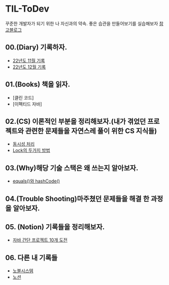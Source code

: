 # TIL-ToDev
꾸준한 개발자가 되기 위한 나 자신과의 약속.
좋은 습관을 만들어보기를 실습해보자
[참고블로그](https://f-lab.kr/blog/sustainable-developer-growth-skills)

## 00.(Diary) 기록하자.
- [22년도 11월 기록](00.Diary/2022-11)
- [22년도 12월 기록](00.Diary/2022-12)
## 01.(Books) 책을 읽자.
- [클린 코드]
- [이펙티드 자바]

## 02.(CS) 이론적인 부분을 정리해보자.(내가 겪었던 프로젝트와 관련한 문제들을 자연스레 풀이 위한 CS 지식들)
- [동시성 처리](02.CS/03.%20Concurrency%20&%20Lock/Concurrency.md)
- [Lock의 두가지 방법](02.CS/03.%20Concurrency%20&%20Lock/Lock.md)

## 03.(Why)해당 기술 스택은 왜 쓰는지 알아보자.
- [equals()와 hashCode()](03.Why/000.equals&hashcode/Equals&HashCode.md)

## 04.(Trouble Shooting)마주쳤던 문제들을 해결 한 과정을 알아보자.


## 05. (Notion) 기록들을 정리해보자.
- [자바 간단 프로젝트 10개 도전](05.%20Notion/01.%20FastCampers/Java10Project.md)

## 06. 다른 내 기록들
- [노블시스템](06.NobleSystems/)
- [노션](https://developer-yoon.notion.site/OFbiz-6c61bf2baeb349ef9bcb91e9c3a5fa18)
